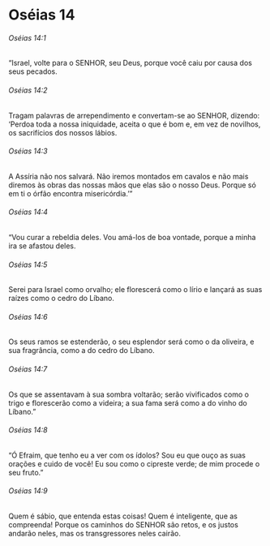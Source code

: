 # Oséias 14

###### Oséias 14:1

“Israel, volte para o SENHOR, seu Deus, porque você caiu por causa dos seus pecados.

###### Oséias 14:2

Tragam palavras de arrependimento e convertam-se ao SENHOR, dizendo: ‘Perdoa toda a nossa iniquidade, aceita o que é bom e, em vez de novilhos, os sacrifícios dos nossos lábios.

###### Oséias 14:3

A Assíria não nos salvará. Não iremos montados em cavalos e não mais diremos às obras das nossas mãos que elas são o nosso Deus. Porque só em ti o órfão encontra misericórdia.’”

###### Oséias 14:4

“Vou curar a rebeldia deles. Vou amá-los de boa vontade, porque a minha ira se afastou deles.

###### Oséias 14:5

Serei para Israel como orvalho; ele florescerá como o lírio e lançará as suas raízes como o cedro do Líbano.

###### Oséias 14:6

Os seus ramos se estenderão, o seu esplendor será como o da oliveira, e sua fragrância, como a do cedro do Líbano.

###### Oséias 14:7

Os que se assentavam à sua sombra voltarão; serão vivificados como o trigo e florescerão como a videira; a sua fama será como a do vinho do Líbano.”

###### Oséias 14:8

“Ó Efraim, que tenho eu a ver com os ídolos? Sou eu que ouço as suas orações e cuido de você! Eu sou como o cipreste verde; de mim procede o seu fruto.”

###### Oséias 14:9

Quem é sábio, que entenda estas coisas! Quem é inteligente, que as compreenda! Porque os caminhos do SENHOR são retos, e os justos andarão neles, mas os transgressores neles cairão.

